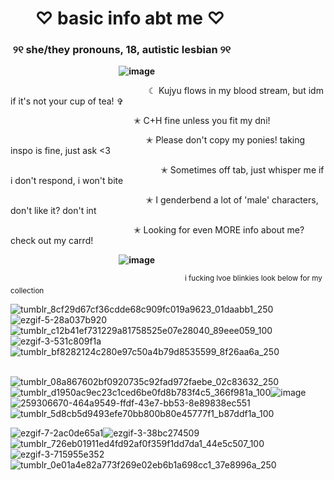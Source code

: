 # ‎ ‎ ‎ ‎ ‎ ‎ ‎ ‎‎ ‎ ‎ ‎ ‎ ‎ ‎ ‎ ‎ ‎ ‎ ‎ ‎ ‎ ‎ ‎ ‎ ‎ ‎ ‎ ‎ ‎ ‎ ‎ ‎ ‎ ‎‎ ‎ ‎ ‎   ‎ ♡ basic info abt me ♡

###  ‎ ‎ ‎ ‎ ‎ ‎ ‎‎ ‎ ‎ ‎ ‎ ‎ ‎ ‎ ‎ ‎ ‎ ‎ ‎ ‎ ‎ ‎ ‎ ‎ ‎ ‎ ‎ ‎ ‎ ‎ ‎ ‎ ‎‎ ‎ ‎ ‎  ‎ ‎ ‎ ‎ ‎ ‎ ‎ ‎  ‎ ‎ ‎ ‎ ‎ ‎ ‎‎ ‎  ‎ ୨୧ she/they pronouns, 18, autistic lesbian ୨୧
‎ ‎ ‎‎ ‎ ‎ ‎ ‎ ‎  ‎ ‎ ‎ ‎ ‎ ‎ ‎ ‎ ‎ ‎ ‎ ‎ ‎ ‎ ‎ ‎ ‎ ‎ ‎ ‎ ‎ ‎ ‎ ‎ ‎ ‎ ‎ ‎ ‎ ‎ ‎ ‎ ‎ ‎ ‎ ‎ **‎![image](https://github.com/kujyuyuri/kujyuyuri/assets/167147862/ab12af12-c7fb-4adb-a027-1a49597525ec)**

‎ ‎ ‎ ‎ ‎  ‎‎ ‎ ‎ ‎ ‎ ‎ ‎ ‎ ‎ ‎ ‎ ‎ ‎ ‎ ‎ ‎ ‎ ‎ ‎  ‎ ‎ ‎ ‎ ‎ ‎ ‎ ‎ ‎ ‎ ‎ ‎ ‎ ‎ ‎ ‎ ‎ ‎ ‎ ‎ ‎ ‎ ‎ ‎ ‎ ‎ ‎ ‎ ‎ ‎ ‎ ‎‎‎ ‎☾ Kujyu flows in my blood stream, but idm if it's not your cup of tea! ✞

‎ ‎ ‎ ‎ ‎  ‎‎ ‎ ‎ ‎ ‎ ‎ ‎ ‎ ‎ ‎ ‎ ‎ ‎ ‎ ‎ ‎ ‎ ‎ ‎  ‎ ‎ ‎ ‎ ‎ ‎ ‎ ‎ ‎ ‎ ‎ ‎ ‎ ‎ ‎ ‎ ‎ ‎ ‎ ‎ ‎ ‎ ‎ ‎ ‎ ‎  ✭ C+H fine unless you fit my dni!

‎ ‎ ‎ ‎ ‎ ‎ ‎ ‎ ‎ ‎ ‎ ‎  ‎‎ ‎ ‎ ‎ ‎ ‎ ‎ ‎ ‎ ‎ ‎ ‎ ‎ ‎ ‎ ‎ ‎ ‎ ‎  ‎ ‎ ‎ ‎ ‎ ‎ ‎ ‎ ‎ ‎ ‎ ‎ ‎ ‎ ‎ ‎ ‎ ‎ ‎ ‎ ‎ ‎ ‎ ‎ ‎‎✭ Please don't copy my ponies! taking inspo is fine, just ask <3

‎ ‎ ‎ ‎ ‎ ‎ ‎  ‎ ‎ ‎ ‎ ‎ ‎ ‎ ‎‎‎ ‎ ‎ ‎ ‎  ‎‎ ‎ ‎ ‎ ‎ ‎ ‎ ‎ ‎ ‎ ‎ ‎ ‎ ‎ ‎ ‎ ‎ ‎ ‎  ‎ ‎ ‎ ‎ ‎ ‎ ‎ ‎ ‎ ‎ ‎ ‎ ‎ ‎ ‎ ‎ ‎ ‎ ‎ ‎ ‎  ‎ ‎ ✭ Sometimes off tab, just whisper me if i don't respond, i won't bite

‎ ‎ ‎ ‎ ‎ ‎ ‎ ‎ ‎ ‎ ‎ ‎  ‎‎ ‎ ‎ ‎ ‎ ‎ ‎ ‎ ‎ ‎ ‎ ‎ ‎ ‎ ‎ ‎ ‎ ‎ ‎  ‎ ‎ ‎ ‎ ‎ ‎ ‎ ‎ ‎ ‎ ‎ ‎ ‎ ‎ ‎ ‎ ‎ ‎ ‎ ‎ ‎ ‎ ‎ ‎ ‎‎‎‎✭ I genderbend a lot of 'male' characters, don't like it? don't int

‎ ‎ ‎ ‎ ‎  ‎‎ ‎ ‎ ‎ ‎ ‎ ‎ ‎ ‎ ‎ ‎ ‎ ‎ ‎ ‎ ‎ ‎ ‎ ‎  ‎ ‎ ‎ ‎ ‎ ‎ ‎ ‎ ‎ ‎ ‎ ‎ ‎ ‎ ‎ ‎ ‎ ‎ ‎ ‎ ‎ ‎ ‎ ‎ ‎ ‎  ✭ Looking for even MORE info about me? check out my carrd!
‎ 

‎ ‎ ‎‎ ‎ ‎ ‎ ‎ ‎  ‎ ‎ ‎ ‎ ‎ ‎ ‎ ‎ ‎ ‎ ‎ ‎ ‎ ‎ ‎ ‎ ‎ ‎ ‎ ‎ ‎ ‎ ‎ ‎ ‎ ‎ ‎ ‎ ‎ ‎ ‎ ‎ ‎ ‎ ‎ ‎ **‎![image](https://github.com/kujyuyuri/kujyuyuri/assets/167147862/894b16a9-2172-4ce5-bb0d-e3569e0adbf3)**

‎ ‎ ‎ ‎ ‎ ‎ ‎ ‎ ‎ ‎ ‎ ‎ ‎ ‎ ‎ ‎ ‎ ‎ ‎ ‎ ‎ ‎ ‎ ‎ ‎ ‎ ‎ ‎ ‎ ‎ ‎ ‎ ‎ ‎‎ ‎ ‎ ‎ ‎ ‎ ‎ ‎ ‎ ‎ ‎ ‎ ‎ ‎ ‎ ‎ ‎ ‎ ‎ ‎ ‎ ‎ ‎ ‎ ‎ ‎ ‎ ‎ ‎  ‎ ‎ ‎ ‎ ‎ ‎ ‎ ‎ ‎‎ ‎ ‎ ‎ ‎‎ ‎   ‎ ‎ ‎ ‎ ‎ ‎ ‎‎  ‎ <sup> i fucking lvoe blinkies look below for my collection

![tumblr_8cf29d67cf36cdde68c909fc019a9623_01daabb1_250](https://github.com/kujyuyuri/kujyuyuri/assets/167147862/94379a73-8fe3-4f31-8fd0-201ac3dc1ce7)![ezgif-5-28a037b920](https://github.com/kujyuyuri/kujyuyuri/assets/167147862/eb001753-7813-476e-b6ed-2024d1750b83)![tumblr_c12b41ef731229a81758525e07e28040_89eee059_100](https://github.com/kujyuyuri/kujyuyuri/assets/167147862/d2a3dece-3799-459b-9459-7dc0d297de87)![ezgif-3-531c809f1a](https://github.com/kujyuyuri/kujyuyuri/assets/167147862/bd3fefab-26bd-4268-8c47-89dba0c5c3fd)
![tumblr_bf8282124c280e97c50a4b79d8535599_8f26aa6a_250](https://github.com/kujyuyuri/kujyuyuri/assets/167147862/7754e92e-5803-4783-84ef-34d8aff5dd07)




‎ ‎ ‎‎ ‎ ‎ ‎ ‎ ‎  ‎ ‎ ‎ ‎ ‎ ‎ ‎ ‎ ‎ ‎ ‎ ‎ ‎ ‎ ‎ ‎ ‎  ‎‎![tumblr_08a867602bf0920735c92fad972faebe_02c83632_250](https://github.com/kujyuyuri/kujyuyuri/assets/167147862/55098e7a-eaa4-4446-86d3-167cc087dcba)![tumblr_d1950ac9ec23c1ced6be0fd8b783f4c5_366f981a_100](https://github.com/kujyuyuri/kujyuyuri/assets/167147862/4ddd5a75-313a-40e5-bd02-eeba2eaba939)![image](https://github.com/kujyuyuri/kujyuyuri/assets/167147862/9933f355-4024-4108-8fd1-e28606ef3a17)
![259306670-464a9549-ffdf-43e7-bb53-8e89838ec551](https://github.com/kujyuyuri/kujyuyuri/assets/167147862/6ae48699-e3f1-48da-be4b-78e7df91064a)![tumblr_5d8cb5d9493efe70bb800b80e45777f1_b87ddf1a_100](https://github.com/kujyuyuri/kujyuyuri/assets/167147862/78a4cbc1-5682-4dc9-b64a-c2e47bb39099)





![ezgif-7-2ac0de65a1](https://github.com/kujyuyuri/kujyuyuri/assets/167147862/a025a79e-b04c-4d7a-bc42-0f42398c33a3)![ezgif-3-38bc274509](https://github.com/kujyuyuri/kujyuyuri/assets/167147862/0313317c-2718-426b-9953-3aa036826002)![tumblr_726eb01911ed4fd92af0f359f1dd7da1_44e5c507_100](https://github.com/kujyuyuri/kujyuyuri/assets/167147862/d00a236d-d793-4f82-8270-0e76eef7bfee)![ezgif-3-715955e352](https://github.com/kujyuyuri/kujyuyuri/assets/167147862/edfb4237-5230-4c37-91fa-b90090dce0d5)![tumblr_0e01a4e82a773f269e02eb6b1a698cc1_37e8996a_250](https://github.com/kujyuyuri/kujyuyuri/assets/167147862/875bc230-8431-4717-a4e7-405f38445c5e)

















<!--
**kujyuyuri/kujyuyuri** is a ✨ _special_ ✨ repository because its `README.md` (this file) appears on your GitHub profile.

Here are some ideas to get you started:

- 🔭 I’m currently working on ...
- 🌱 I’m currently learning ...
- 👯 I’m looking to collaborate on ...
- 🤔 I’m looking for help with ...
- 💬 Ask me about ...
- 📫 How to reach me: ...
- 😄 Pronouns: ...
- ⚡ Fun fact: ...
-->
